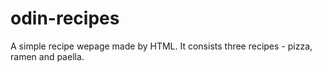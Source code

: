 # odin-recipes
A simple recipe wepage made by HTML.
It consists three recipes - pizza, ramen and paella. 
